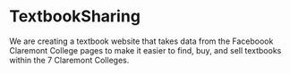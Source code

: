 # TextbookSharing

We are creating a textbook website that takes data from the Faceboook Claremont College pages to make it easier to find, buy, and sell textbooks within the 7 Claremont Colleges. 